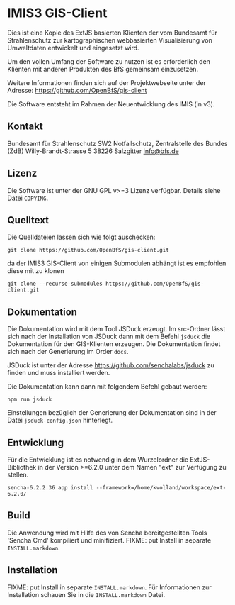 IMIS3 GIS-Client
===========
Dies ist eine Kopie des ExtJS basierten Klienten der vom Bundesamt für Strahlenschutz zur kartographischen webbasierten Visualisierung von Umweltdaten entwickelt und eingesetzt wird.

Um den vollen Umfang der Software zu nutzen ist es erforderlich den Klienten mit anderen Produkten des BfS gemeinsam einzusetzen.

Weitere Informationen finden sich auf der Projektwebseite unter
der Adresse: https://github.com/OpenBfS/gis-client

Die Software entsteht im Rahmen der Neuentwicklung des IMIS (in v3).

Kontakt
-------
Bundesamt für Strahlenschutz
SW2 Notfallschutz, Zentralstelle des Bundes (ZdB)
Willy-Brandt-Strasse 5
38226 Salzgitter
info@bfs.de

Lizenz
------
Die Software ist unter der GNU GPL v>=3 Lizenz verfügbar. Details siehe Datei `COPYING`.

Quelltext
---------
Die Quelldateien lassen sich wie folgt auschecken:
```
git clone https://github.com/OpenBfS/gis-client.git
```
da der IMIS3 GIS-Client von einigen Submodulen abhängt ist es empfohlen diese mit zu klonen
```
git clone --recurse-submodules https://github.com/OpenBfS/gis-client.git
```

Dokumentation
-------------
Die Dokumentation wird mit dem Tool JSDuck erzeugt.
Im src-Ordner lässt sich nach der Installation von JSDuck dann mit dem
Befehl `jsduck` die Dokumentation für den GIS-Klienten erzeugen.
Die Dokumentation findet sich nach der Generierung im Order `docs`.

JSDuck ist unter der Adresse https://github.com/senchalabs/jsduck
zu finden und muss installiert werden.

Die Dokumentation kann dann mit folgendem Befehl gebaut werden:

```
npm run jsduck
```

Einstellungen bezüglich der Generierung der Dokumentation sind in der Datei
`jsduck-config.json` hinterlegt.

Entwicklung
-----------
Für die Entwicklung ist es notwendig in dem Wurzelordner die ExtJS-Bibliothek
in der Version >=6.2.0 unter dem Namen "ext" zur Verfügung zu stellen.

```
sencha-6.2.2.36 app install --framework=/home/kvolland/workspace/ext-6.2.0/
```


Build
-----
Die Anwendung wird mit Hilfe des von Sencha bereitgestellten Tools 'Sencha Cmd'
kompiliert und minifiziert.
FIXME: put Install in separate `INSTALL.markdown`.

Installation
------------
FIXME: put Install in separate `INSTALL.markdown`.
Für Informationen zur Installation schauen Sie in die `INSTALL.markdown` Datei.
